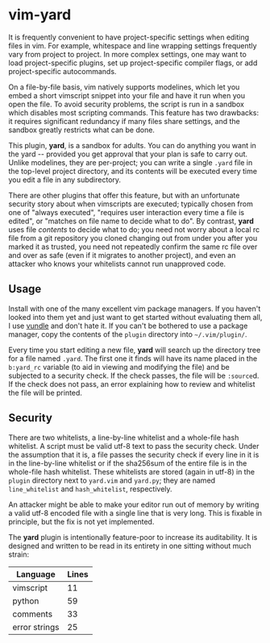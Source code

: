 # vim-yard

It is frequently convenient to have project-specific settings when editing
files in vim. For example, whitespace and line wrapping settings frequently
vary from project to project. In more complex settings, one may want to load
project-specific plugins, set up project-specific compiler flags, or add
project-specific autocommands.

On a file-by-file basis, vim natively supports modelines, which let you embed a
short vimscript snippet into your file and have it run when you open the file.
To avoid security problems, the script is run in a sandbox which disables most
scripting commands. This feature has two drawbacks: it requires significant
redundancy if many files share settings, and the sandbox greatly restricts what
can be done.

This plugin, **yard**, is a sandbox for adults. You can do anything you want in
the yard -- provided you get approval that your plan is safe to carry out.
Unlike modelines, they are per-project; you can write a single `.yard` file in
the top-level project directory, and its contents will be executed every time
you edit a file in any subdirectory.

There are other plugins that offer this feature, but with an unfortunate
security story about when vimscripts are executed; typically chosen from one of
"always executed", "requires user interaction every time a file is edited", or
"matches on file name to decide what to do". By contrast, **yard** uses file
*contents* to decide what to do; you need not worry about a local rc file from
a git repository you cloned changing out from under you after you marked it as
trusted, you need not repeatedly confirm the same rc file over and over as safe
(even if it migrates to another project), and even an attacker who knows your
whitelists cannot run unapproved code.

## Usage

Install with one of the many excellent vim package managers. If you haven't
looked into them yet and just want to get started without evaluating them all,
I use [vundle](https://github.com/VundleVim/Vundle.vim) and don't hate it. If
you can't be bothered to use a package manager, copy the contents of the
`plugin` directory into `~/.vim/plugin/`.

Every time you start editing a new file, **yard** will search up the directory
tree for a file named `.yard`. The first one it finds will have its name placed
in the `b:yard_rc` variable (to aid in viewing and modifying the file) and be
subjected to a security check. If the check passes, the file will be
`:source`d. If the check does not pass, an error explaining how to review and
whitelist the file will be printed.

## Security

There are two whitelists, a line-by-line whitelist and a whole-file hash
whitelist. A script must be valid utf-8 text to pass the security check. Under
the assumption that it is, a file passes the security check if every line in it
is in the line-by-line whitelist or if the sha256sum of the entire file is in
the whole-file hash whitelist. These whitelists are stored (again in utf-8) in
the `plugin` directory next to `yard.vim` and `yard.py`; they are named
`line_whitelist` and `hash_whitelist`, respectively.

An attacker might be able to make your editor run out of memory by writing a
valid utf-8 encoded file with a single line that is very long. This is fixable
in principle, but the fix is not yet implemented.

The **yard** plugin is intentionally feature-poor to increase its auditability.
It is designed and written to be read in its entirety in one sitting without
much strain:

| Language | Lines |
| -------- | ----- |
| vimscript | 11 |
| python | 59 |
| comments | 33 |
| error strings | 25 |
